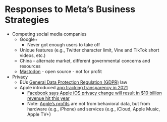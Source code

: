 # Responses to Meta’s Business Strategies
- Competing social media companies
  - Google+
    - Never got enough users to take off
  - Unique features (e.g., Twitter character limit, Vine and TikTok short videos, etc.)
  - China - alternate market, different governmental concerns and resources
  - [Mastodon](https://en.wikipedia.org/wiki/Mastodon_(software)) - open source - not for profit
- Privacy
  - EUs [General Data Protection Regulation (GDPR)](https://en.wikipedia.org/wiki/General_Data_Protection_Regulation) law
  - Apple introduced [app tracking transparency in 2021](http://theverge.com/2021/12/11/22828713/apple-app-tracking-transparancy-psa-privacy-ads-cohorts)
    - [Facebook says Apple iOS privacy change will result in $10 billion revenue hit this year](https://www.cnbc.com/2022/02/02/facebook-says-apple-ios-privacy-change-will-cost-10-billion-this-year.html)
    - Note: [Apple’s profits](https://www.investopedia.com/how-apple-makes-money-4798689) are not from behavioral data, but from hardware (e.g., iPhone) and services (e.g., iCloud, Apple Music, Apple TV+)

